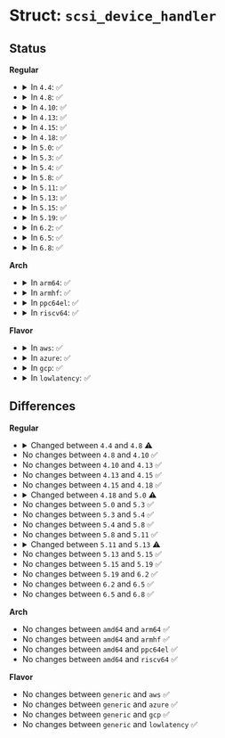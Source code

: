 # Struct: <code>scsi_device_handler</code>

## Status
<b>Regular</b>
<ul>
<li>
<details>
<summary>In <code>4.4</code>: ✅</summary>

```c
struct scsi_device_handler {
    struct list_head list;
    struct module *module;
    const char *name;
    int (*check_sense)(struct scsi_device *, struct scsi_sense_hdr *);
    int (*attach)(struct scsi_device *);
    void (*detach)(struct scsi_device *);
    int (*activate)(struct scsi_device *, activate_complete, void *);
    int (*prep_fn)(struct scsi_device *, struct request *);
    int (*set_params)(struct scsi_device *, const char *);
};
```
</details>
</li>
<li>
<details>
<summary>In <code>4.8</code>: ✅</summary>

```c
struct scsi_device_handler {
    struct list_head list;
    struct module *module;
    const char *name;
    int (*check_sense)(struct scsi_device *, struct scsi_sense_hdr *);
    int (*attach)(struct scsi_device *);
    void (*detach)(struct scsi_device *);
    int (*activate)(struct scsi_device *, activate_complete, void *);
    int (*prep_fn)(struct scsi_device *, struct request *);
    int (*set_params)(struct scsi_device *, const char *);
    void (*rescan)(struct scsi_device *);
};
```
</details>
</li>
<li>
<details>
<summary>In <code>4.10</code>: ✅</summary>

```c
struct scsi_device_handler {
    struct list_head list;
    struct module *module;
    const char *name;
    int (*check_sense)(struct scsi_device *, struct scsi_sense_hdr *);
    int (*attach)(struct scsi_device *);
    void (*detach)(struct scsi_device *);
    int (*activate)(struct scsi_device *, activate_complete, void *);
    int (*prep_fn)(struct scsi_device *, struct request *);
    int (*set_params)(struct scsi_device *, const char *);
    void (*rescan)(struct scsi_device *);
};
```
</details>
</li>
<li>
<details>
<summary>In <code>4.13</code>: ✅</summary>

```c
struct scsi_device_handler {
    struct list_head list;
    struct module *module;
    const char *name;
    int (*check_sense)(struct scsi_device *, struct scsi_sense_hdr *);
    int (*attach)(struct scsi_device *);
    void (*detach)(struct scsi_device *);
    int (*activate)(struct scsi_device *, activate_complete, void *);
    int (*prep_fn)(struct scsi_device *, struct request *);
    int (*set_params)(struct scsi_device *, const char *);
    void (*rescan)(struct scsi_device *);
};
```
</details>
</li>
<li>
<details>
<summary>In <code>4.15</code>: ✅</summary>

```c
struct scsi_device_handler {
    struct list_head list;
    struct module *module;
    const char *name;
    int (*check_sense)(struct scsi_device *, struct scsi_sense_hdr *);
    int (*attach)(struct scsi_device *);
    void (*detach)(struct scsi_device *);
    int (*activate)(struct scsi_device *, activate_complete, void *);
    int (*prep_fn)(struct scsi_device *, struct request *);
    int (*set_params)(struct scsi_device *, const char *);
    void (*rescan)(struct scsi_device *);
};
```
</details>
</li>
<li>
<details>
<summary>In <code>4.18</code>: ✅</summary>

```c
struct scsi_device_handler {
    struct list_head list;
    struct module *module;
    const char *name;
    int (*check_sense)(struct scsi_device *, struct scsi_sense_hdr *);
    int (*attach)(struct scsi_device *);
    void (*detach)(struct scsi_device *);
    int (*activate)(struct scsi_device *, activate_complete, void *);
    int (*prep_fn)(struct scsi_device *, struct request *);
    int (*set_params)(struct scsi_device *, const char *);
    void (*rescan)(struct scsi_device *);
};
```
</details>
</li>
<li>
<details>
<summary>In <code>5.0</code>: ✅</summary>

```c
struct scsi_device_handler {
    struct list_head list;
    struct module *module;
    const char *name;
    int (*check_sense)(struct scsi_device *, struct scsi_sense_hdr *);
    int (*attach)(struct scsi_device *);
    void (*detach)(struct scsi_device *);
    int (*activate)(struct scsi_device *, activate_complete, void *);
    blk_status_t (*prep_fn)(struct scsi_device *, struct request *);
    int (*set_params)(struct scsi_device *, const char *);
    void (*rescan)(struct scsi_device *);
};
```
</details>
</li>
<li>
<details>
<summary>In <code>5.3</code>: ✅</summary>

```c
struct scsi_device_handler {
    struct list_head list;
    struct module *module;
    const char *name;
    int (*check_sense)(struct scsi_device *, struct scsi_sense_hdr *);
    int (*attach)(struct scsi_device *);
    void (*detach)(struct scsi_device *);
    int (*activate)(struct scsi_device *, activate_complete, void *);
    blk_status_t (*prep_fn)(struct scsi_device *, struct request *);
    int (*set_params)(struct scsi_device *, const char *);
    void (*rescan)(struct scsi_device *);
};
```
</details>
</li>
<li>
<details>
<summary>In <code>5.4</code>: ✅</summary>

```c
struct scsi_device_handler {
    struct list_head list;
    struct module *module;
    const char *name;
    int (*check_sense)(struct scsi_device *, struct scsi_sense_hdr *);
    int (*attach)(struct scsi_device *);
    void (*detach)(struct scsi_device *);
    int (*activate)(struct scsi_device *, activate_complete, void *);
    blk_status_t (*prep_fn)(struct scsi_device *, struct request *);
    int (*set_params)(struct scsi_device *, const char *);
    void (*rescan)(struct scsi_device *);
};
```
</details>
</li>
<li>
<details>
<summary>In <code>5.8</code>: ✅</summary>

```c
struct scsi_device_handler {
    struct list_head list;
    struct module *module;
    const char *name;
    int (*check_sense)(struct scsi_device *, struct scsi_sense_hdr *);
    int (*attach)(struct scsi_device *);
    void (*detach)(struct scsi_device *);
    int (*activate)(struct scsi_device *, activate_complete, void *);
    blk_status_t (*prep_fn)(struct scsi_device *, struct request *);
    int (*set_params)(struct scsi_device *, const char *);
    void (*rescan)(struct scsi_device *);
};
```
</details>
</li>
<li>
<details>
<summary>In <code>5.11</code>: ✅</summary>

```c
struct scsi_device_handler {
    struct list_head list;
    struct module *module;
    const char *name;
    int (*check_sense)(struct scsi_device *, struct scsi_sense_hdr *);
    int (*attach)(struct scsi_device *);
    void (*detach)(struct scsi_device *);
    int (*activate)(struct scsi_device *, activate_complete, void *);
    blk_status_t (*prep_fn)(struct scsi_device *, struct request *);
    int (*set_params)(struct scsi_device *, const char *);
    void (*rescan)(struct scsi_device *);
};
```
</details>
</li>
<li>
<details>
<summary>In <code>5.13</code>: ✅</summary>

```c
struct scsi_device_handler {
    struct list_head list;
    struct module *module;
    const char *name;
    enum scsi_disposition (*check_sense)(struct scsi_device *, struct scsi_sense_hdr *);
    int (*attach)(struct scsi_device *);
    void (*detach)(struct scsi_device *);
    int (*activate)(struct scsi_device *, activate_complete, void *);
    blk_status_t (*prep_fn)(struct scsi_device *, struct request *);
    int (*set_params)(struct scsi_device *, const char *);
    void (*rescan)(struct scsi_device *);
};
```
</details>
</li>
<li>
<details>
<summary>In <code>5.15</code>: ✅</summary>

```c
struct scsi_device_handler {
    struct list_head list;
    struct module *module;
    const char *name;
    enum scsi_disposition (*check_sense)(struct scsi_device *, struct scsi_sense_hdr *);
    int (*attach)(struct scsi_device *);
    void (*detach)(struct scsi_device *);
    int (*activate)(struct scsi_device *, activate_complete, void *);
    blk_status_t (*prep_fn)(struct scsi_device *, struct request *);
    int (*set_params)(struct scsi_device *, const char *);
    void (*rescan)(struct scsi_device *);
};
```
</details>
</li>
<li>
<details>
<summary>In <code>5.19</code>: ✅</summary>

```c
struct scsi_device_handler {
    struct list_head list;
    struct module *module;
    const char *name;
    enum scsi_disposition (*check_sense)(struct scsi_device *, struct scsi_sense_hdr *);
    int (*attach)(struct scsi_device *);
    void (*detach)(struct scsi_device *);
    int (*activate)(struct scsi_device *, activate_complete, void *);
    blk_status_t (*prep_fn)(struct scsi_device *, struct request *);
    int (*set_params)(struct scsi_device *, const char *);
    void (*rescan)(struct scsi_device *);
};
```
</details>
</li>
<li>
<details>
<summary>In <code>6.2</code>: ✅</summary>

```c
struct scsi_device_handler {
    struct list_head list;
    struct module *module;
    const char *name;
    enum scsi_disposition (*check_sense)(struct scsi_device *, struct scsi_sense_hdr *);
    int (*attach)(struct scsi_device *);
    void (*detach)(struct scsi_device *);
    int (*activate)(struct scsi_device *, activate_complete, void *);
    blk_status_t (*prep_fn)(struct scsi_device *, struct request *);
    int (*set_params)(struct scsi_device *, const char *);
    void (*rescan)(struct scsi_device *);
};
```
</details>
</li>
<li>
<details>
<summary>In <code>6.5</code>: ✅</summary>

```c
struct scsi_device_handler {
    struct list_head list;
    struct module *module;
    const char *name;
    enum scsi_disposition (*check_sense)(struct scsi_device *, struct scsi_sense_hdr *);
    int (*attach)(struct scsi_device *);
    void (*detach)(struct scsi_device *);
    int (*activate)(struct scsi_device *, activate_complete, void *);
    blk_status_t (*prep_fn)(struct scsi_device *, struct request *);
    int (*set_params)(struct scsi_device *, const char *);
    void (*rescan)(struct scsi_device *);
};
```
</details>
</li>
<li>
<details>
<summary>In <code>6.8</code>: ✅</summary>

```c
struct scsi_device_handler {
    struct list_head list;
    struct module *module;
    const char *name;
    enum scsi_disposition (*check_sense)(struct scsi_device *, struct scsi_sense_hdr *);
    int (*attach)(struct scsi_device *);
    void (*detach)(struct scsi_device *);
    int (*activate)(struct scsi_device *, activate_complete, void *);
    blk_status_t (*prep_fn)(struct scsi_device *, struct request *);
    int (*set_params)(struct scsi_device *, const char *);
    void (*rescan)(struct scsi_device *);
};
```
</details>
</li>
</ul>
<b>Arch</b>
<ul>
<li>
<details>
<summary>In <code>arm64</code>: ✅</summary>

```c
struct scsi_device_handler {
    struct list_head list;
    struct module *module;
    const char *name;
    int (*check_sense)(struct scsi_device *, struct scsi_sense_hdr *);
    int (*attach)(struct scsi_device *);
    void (*detach)(struct scsi_device *);
    int (*activate)(struct scsi_device *, activate_complete, void *);
    blk_status_t (*prep_fn)(struct scsi_device *, struct request *);
    int (*set_params)(struct scsi_device *, const char *);
    void (*rescan)(struct scsi_device *);
};
```
</details>
</li>
<li>
<details>
<summary>In <code>armhf</code>: ✅</summary>

```c
struct scsi_device_handler {
    struct list_head list;
    struct module *module;
    const char *name;
    int (*check_sense)(struct scsi_device *, struct scsi_sense_hdr *);
    int (*attach)(struct scsi_device *);
    void (*detach)(struct scsi_device *);
    int (*activate)(struct scsi_device *, activate_complete, void *);
    blk_status_t (*prep_fn)(struct scsi_device *, struct request *);
    int (*set_params)(struct scsi_device *, const char *);
    void (*rescan)(struct scsi_device *);
};
```
</details>
</li>
<li>
<details>
<summary>In <code>ppc64el</code>: ✅</summary>

```c
struct scsi_device_handler {
    struct list_head list;
    struct module *module;
    const char *name;
    int (*check_sense)(struct scsi_device *, struct scsi_sense_hdr *);
    int (*attach)(struct scsi_device *);
    void (*detach)(struct scsi_device *);
    int (*activate)(struct scsi_device *, activate_complete, void *);
    blk_status_t (*prep_fn)(struct scsi_device *, struct request *);
    int (*set_params)(struct scsi_device *, const char *);
    void (*rescan)(struct scsi_device *);
};
```
</details>
</li>
<li>
<details>
<summary>In <code>riscv64</code>: ✅</summary>

```c
struct scsi_device_handler {
    struct list_head list;
    struct module *module;
    const char *name;
    int (*check_sense)(struct scsi_device *, struct scsi_sense_hdr *);
    int (*attach)(struct scsi_device *);
    void (*detach)(struct scsi_device *);
    int (*activate)(struct scsi_device *, activate_complete, void *);
    blk_status_t (*prep_fn)(struct scsi_device *, struct request *);
    int (*set_params)(struct scsi_device *, const char *);
    void (*rescan)(struct scsi_device *);
};
```
</details>
</li>
</ul>
<b>Flavor</b>
<ul>
<li>
<details>
<summary>In <code>aws</code>: ✅</summary>

```c
struct scsi_device_handler {
    struct list_head list;
    struct module *module;
    const char *name;
    int (*check_sense)(struct scsi_device *, struct scsi_sense_hdr *);
    int (*attach)(struct scsi_device *);
    void (*detach)(struct scsi_device *);
    int (*activate)(struct scsi_device *, activate_complete, void *);
    blk_status_t (*prep_fn)(struct scsi_device *, struct request *);
    int (*set_params)(struct scsi_device *, const char *);
    void (*rescan)(struct scsi_device *);
};
```
</details>
</li>
<li>
<details>
<summary>In <code>azure</code>: ✅</summary>

```c
struct scsi_device_handler {
    struct list_head list;
    struct module *module;
    const char *name;
    int (*check_sense)(struct scsi_device *, struct scsi_sense_hdr *);
    int (*attach)(struct scsi_device *);
    void (*detach)(struct scsi_device *);
    int (*activate)(struct scsi_device *, activate_complete, void *);
    blk_status_t (*prep_fn)(struct scsi_device *, struct request *);
    int (*set_params)(struct scsi_device *, const char *);
    void (*rescan)(struct scsi_device *);
};
```
</details>
</li>
<li>
<details>
<summary>In <code>gcp</code>: ✅</summary>

```c
struct scsi_device_handler {
    struct list_head list;
    struct module *module;
    const char *name;
    int (*check_sense)(struct scsi_device *, struct scsi_sense_hdr *);
    int (*attach)(struct scsi_device *);
    void (*detach)(struct scsi_device *);
    int (*activate)(struct scsi_device *, activate_complete, void *);
    blk_status_t (*prep_fn)(struct scsi_device *, struct request *);
    int (*set_params)(struct scsi_device *, const char *);
    void (*rescan)(struct scsi_device *);
};
```
</details>
</li>
<li>
<details>
<summary>In <code>lowlatency</code>: ✅</summary>

```c
struct scsi_device_handler {
    struct list_head list;
    struct module *module;
    const char *name;
    int (*check_sense)(struct scsi_device *, struct scsi_sense_hdr *);
    int (*attach)(struct scsi_device *);
    void (*detach)(struct scsi_device *);
    int (*activate)(struct scsi_device *, activate_complete, void *);
    blk_status_t (*prep_fn)(struct scsi_device *, struct request *);
    int (*set_params)(struct scsi_device *, const char *);
    void (*rescan)(struct scsi_device *);
};
```
</details>
</li>
</ul>

## Differences
<b>Regular</b>
<ul>
<li>
<details>
<summary>Changed between <code>4.4</code> and <code>4.8</code> ⚠️</summary>
<ul>
<li>
<b>Field added. </b>
<code>void (*rescan)(struct scsi_device *)</code>
</li>
</ul>
</details>
</li>
<li>
No changes between <code>4.8</code> and <code>4.10</code> ✅
</li>
<li>
No changes between <code>4.10</code> and <code>4.13</code> ✅
</li>
<li>
No changes between <code>4.13</code> and <code>4.15</code> ✅
</li>
<li>
No changes between <code>4.15</code> and <code>4.18</code> ✅
</li>
<li>
<details>
<summary>Changed between <code>4.18</code> and <code>5.0</code> ⚠️</summary>
<ul>
<li>
<b>Field type changed. </b>
<code>int (*prep_fn)(struct scsi_device *, struct request *)</code> ➡️ <code>blk_status_t (*prep_fn)(struct scsi_device *, struct request *)</code>
</li>
</ul>
</details>
</li>
<li>
No changes between <code>5.0</code> and <code>5.3</code> ✅
</li>
<li>
No changes between <code>5.3</code> and <code>5.4</code> ✅
</li>
<li>
No changes between <code>5.4</code> and <code>5.8</code> ✅
</li>
<li>
No changes between <code>5.8</code> and <code>5.11</code> ✅
</li>
<li>
<details>
<summary>Changed between <code>5.11</code> and <code>5.13</code> ⚠️</summary>
<ul>
<li>
<b>Field type changed. </b>
<code>int (*check_sense)(struct scsi_device *, struct scsi_sense_hdr *)</code> ➡️ <code>enum scsi_disposition (*check_sense)(struct scsi_device *, struct scsi_sense_hdr *)</code>
</li>
</ul>
</details>
</li>
<li>
No changes between <code>5.13</code> and <code>5.15</code> ✅
</li>
<li>
No changes between <code>5.15</code> and <code>5.19</code> ✅
</li>
<li>
No changes between <code>5.19</code> and <code>6.2</code> ✅
</li>
<li>
No changes between <code>6.2</code> and <code>6.5</code> ✅
</li>
<li>
No changes between <code>6.5</code> and <code>6.8</code> ✅
</li>
</ul>
<b>Arch</b>
<ul>
<li>
No changes between <code>amd64</code> and <code>arm64</code> ✅
</li>
<li>
No changes between <code>amd64</code> and <code>armhf</code> ✅
</li>
<li>
No changes between <code>amd64</code> and <code>ppc64el</code> ✅
</li>
<li>
No changes between <code>amd64</code> and <code>riscv64</code> ✅
</li>
</ul>
<b>Flavor</b>
<ul>
<li>
No changes between <code>generic</code> and <code>aws</code> ✅
</li>
<li>
No changes between <code>generic</code> and <code>azure</code> ✅
</li>
<li>
No changes between <code>generic</code> and <code>gcp</code> ✅
</li>
<li>
No changes between <code>generic</code> and <code>lowlatency</code> ✅
</li>
</ul>
